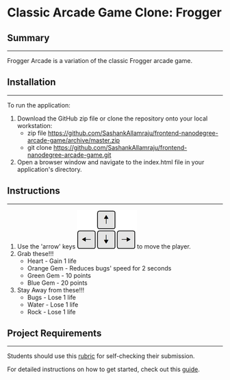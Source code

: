 Classic Arcade Game Clone: Frogger
==================================
## Summary
---
Frogger Arcade is a variation of the classic Frogger arcade game.
## Installation
---
To run the application:
1. Download the GitHub zip file or clone the repository onto your local workstation:
    * zip file https://github.com/SashankAllamraju/frontend-nanodegree-arcade-game/archive/master.zip
    * git clone https://github.com/SashankAllamraju/frontend-nanodegree-arcade-game.git
2. Open a browser window and navigate to the index.html file in your application's directory.
## Instructions
---
1. Use the 'arrow' keys ![Keyboard Arrows](images/arrow-keys.png)to move the player.
2. Grab these!!!
    * Heart - Gain 1 life
    * Orange Gem - Reduces bugs' speed for 2 seconds
    * Green Gem - 10 points
    * Blue Gem - 20 points
3. Stay Away from these!!!
    * Bugs - Lose 1 life
    * Water - Lose 1 life
    * Rock - Lose 1 life
## Project Requirements
---
Students should use this [rubric](https://review.udacity.com/#!/projects/2696458597/rubric) for self-checking their submission.


For detailed instructions on how to get started, check out this [guide](https://docs.google.com/document/d/1v01aScPjSWCCWQLIpFqvg3-vXLH2e8_SZQKC8jNO0Dc/pub?embedded=true).

